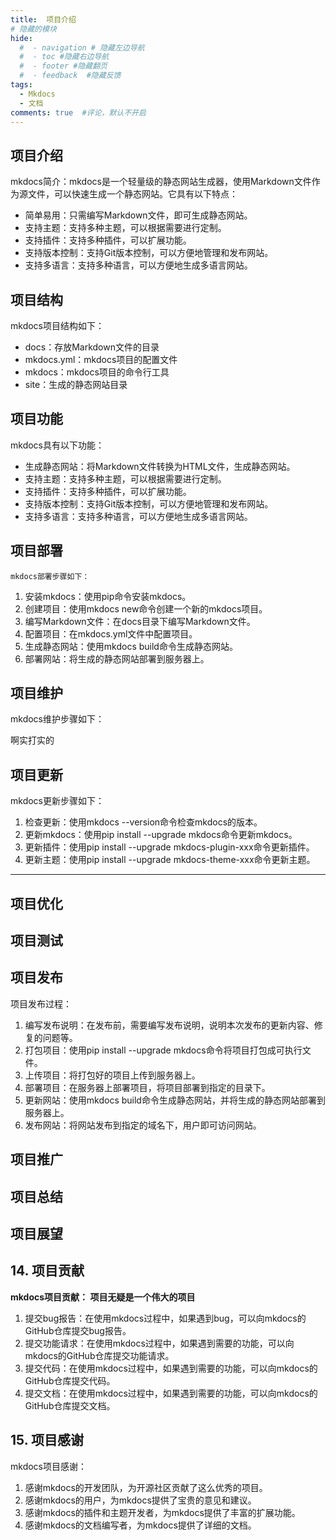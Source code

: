 ```yaml
---
title:  项目介绍
# 隐藏的模块
hide:
  #  - navigation # 隐藏左边导航
  #  - toc #隐藏右边导航
  #  - footer #隐藏翻页
  #  - feedback  #隐藏反馈
tags:  
  - Mkdocs
  - 文档
comments: true  #评论，默认不开启
---
```



##  项目介绍
  mkdocs简介：mkdocs是一个轻量级的静态网站生成器，使用Markdown文件作为源文件，可以快速生成一个静态网站。它具有以下特点：

  - 简单易用：只需编写Markdown文件，即可生成静态网站。
  - 支持主题：支持多种主题，可以根据需要进行定制。
  - 支持插件：支持多种插件，可以扩展功能。
  - 支持版本控制：支持Git版本控制，可以方便地管理和发布网站。
  - 支持多语言：支持多种语言，可以方便地生成多语言网站。

## 项目结构
  mkdocs项目结构如下：

  - docs：存放Markdown文件的目录
  - mkdocs.yml：mkdocs项目的配置文件
  - mkdocs：mkdocs项目的命令行工具
  - site：生成的静态网站目录

## 项目功能
  mkdocs具有以下功能：

  - 生成静态网站：将Markdown文件转换为HTML文件，生成静态网站。
  - 支持主题：支持多种主题，可以根据需要进行定制。
  - 支持插件：支持多种插件，可以扩展功能。
  - 支持版本控制：支持Git版本控制，可以方便地管理和发布网站。
  - 支持多语言：支持多种语言，可以方便地生成多语言网站。
## 项目部署
    mkdocs部署步骤如下：

  1. 安装mkdocs：使用pip命令安装mkdocs。
  2. 创建项目：使用mkdocs new命令创建一个新的mkdocs项目。
  3. 编写Markdown文件：在docs目录下编写Markdown文件。
  4. 配置项目：在mkdocs.yml文件中配置项目。
  5. 生成静态网站：使用mkdocs build命令生成静态网站。
  6. 部署网站：将生成的静态网站部署到服务器上。
## 项目维护
  mkdocs维护步骤如下： 

  啊实打实的
## 项目更新
  mkdocs更新步骤如下：

  1. 检查更新：使用mkdocs --version命令检查mkdocs的版本。
  2. 更新mkdocs：使用pip install --upgrade mkdocs命令更新mkdocs。
  3. 更新插件：使用pip install --upgrade mkdocs-plugin-xxx命令更新插件。
  4. 更新主题：使用pip install --upgrade mkdocs-theme-xxx命令更新主题。

---

## 项目优化
## 项目测试
## 项目发布
  项目发布过程：   

  1. 编写发布说明：在发布前，需要编写发布说明，说明本次发布的更新内容、修复的问题等。
  2. 打包项目：使用pip install --upgrade mkdocs命令将项目打包成可执行文件。
  3. 上传项目：将打包好的项目上传到服务器上。
  4. 部署项目：在服务器上部署项目，将项目部署到指定的目录下。
  5. 更新网站：使用mkdocs build命令生成静态网站，并将生成的静态网站部署到服务器上。
  6. 发布网站：将网站发布到指定的域名下，用户即可访问网站。
## 项目推广
## 项目总结
## 项目展望
## 14. 项目贡献
   **mkdocs项目贡献： 项目无疑是一个伟大的项目**

  1. 提交bug报告：在使用mkdocs过程中，如果遇到bug，可以向mkdocs的GitHub仓库提交bug报告。
  2. 提交功能请求：在使用mkdocs过程中，如果遇到需要的功能，可以向mkdocs的GitHub仓库提交功能请求。
  3. 提交代码：在使用mkdocs过程中，如果遇到需要的功能，可以向mkdocs的GitHub仓库提交代码。
  4. 提交文档：在使用mkdocs过程中，如果遇到需要的功能，可以向mkdocs的GitHub仓库提交文档。
## 15. 项目感谢
   mkdocs项目感谢：

  1. 感谢mkdocs的开发团队，为开源社区贡献了这么优秀的项目。
  2. 感谢mkdocs的用户，为mkdocs提供了宝贵的意见和建议。
  3. 感谢mkdocs的插件和主题开发者，为mkdocs提供了丰富的扩展功能。
  4. 感谢mkdocs的文档编写者，为mkdocs提供了详细的文档。